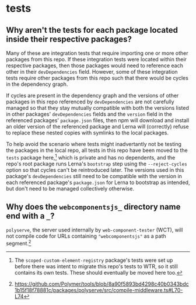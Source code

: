 # tests

## Why aren't the tests for each package located inside their respective packages?

Many of these are integration tests that require importing one or more other
packages from this repo. If these integration tests were located within their
respective packages, then those packages would need to reference each other in
their `devDependencies` field. However, some of these integration tests require
other packages from this repo such that there would be cycles in the dependency
graph.

If cycles are present in the dependency graph and the versions of other packages
in this repo referenced by `devDependencies` are not carefully managed so that
they stay mutually compatible with both the versions listed in other packages'
`devDependencies` fields and the `version` field in the referenced packages'
`package.json` files, then npm will download and install an older version of the
referenced package and Lerna will (correctly) refuse to replace these nested
copies with symlinks to the local packages.

To help avoid the scenario where tests might inadvertantly not be testing the
packages in the local repo, all tests in this repo have been moved to the
`tests` package here,[^1] which is private and has no dependents, and the repo's
root package runs Lerna's `bootstrap` step using the `--reject-cycles` option so
that cycles can't be reintroduced later. The versions used in this package's
`devDependencies` still need to be compatible with the version in each
referenced package's `package.json` for Lerna to bootstrap as intended, but
don't need to be managed collectively otherwise.

[^1]:
    The `scoped-custom-element-registry` package's tests were set up before
    there was intent to migrate this repo's tests to WTR, so it still contains its
    own tests. These should eventually be moved here too.

## Why does the `webcomponentsjs_` directory name end with a `_`?

`polyserve`, the server used internally by `web-component-tester` (WCT), will
not compile code for URLs containing `"webcomponentsjs"` as a path segment.[^2]

[^2]: <https://github.com/Polymer/tools/blob/8a90f5893bd4298c40b0343bdc1b15f18f78881c/packages/polyserve/src/compile-middleware.ts#L70-L74>
